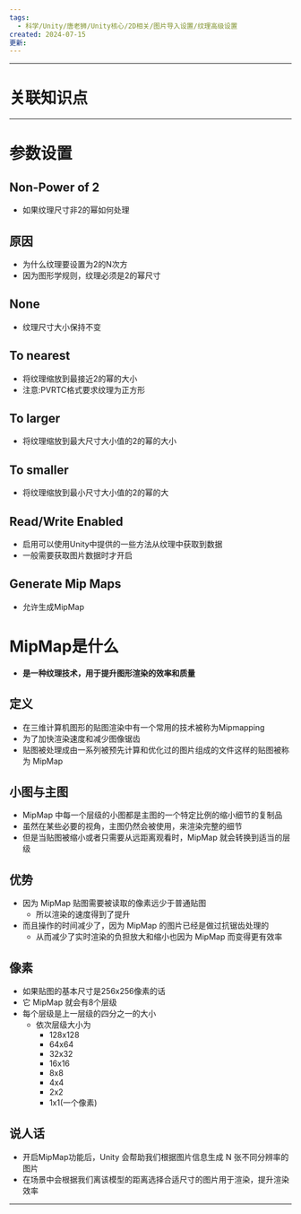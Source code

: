 ```yaml
---
tags:
  - 科学/Unity/唐老狮/Unity核心/2D相关/图片导入设置/纹理高级设置
created: 2024-07-15
更新:
---
```


---
# 关联知识点



---

# 参数设置

## **Non-Power of 2**

- 如果纹理尺寸非2的幂如何处理
## 原因

- 为什么纹理要设置为2的N次方
- 因为图形学规则，纹理必须是2的幂尺寸
## None

- 纹理尺寸大小保持不变
## To nearest

- 将纹理缩放到最接近2的幂的大小
- 注意:PVRTC格式要求纹理为正方形
## To larger

- 将纹理缩放到最大尺寸大小值的2的幂的大小
## To smaller

- 将纹理缩放到最小尺寸大小值的2的幂的大
## Read/Write Enabled

- 启用可以使用Unity中提供的一些方法从纹理中获取到数据
- 一般需要获取图片数据时才开启
## Generate Mip Maps

- 允许生成MipMap
# MipMap是什么

- **是一种纹理技术，用于提升图形渲染的效率和质量**
## 定义

- 在三维计算机图形的贴图渲染中有一个常用的技术被称为Mipmapping
- 为了加快渲染速度和减少图像锯齿
- 贴图被处理成由一系列被预先计算和优化过的图片组成的文件这样的贴图被称为 MipMap
## 小图与主图

- MipMap 中每一个层级的小图都是主图的一个特定比例的缩小细节的复制品
- 虽然在某些必要的视角，主图仍然会被使用，来渲染完整的细节
- 但是当贴图被缩小或者只需要从远距离观看时，MipMap 就会转换到适当的层级
## 优势

- 因为 MipMap 贴图需要被读取的像素远少于普通贴图
	- 所以渲染的速度得到了提升
- 而且操作的时间减少了，因为 MipMap 的图片已经是做过抗锯齿处理的
	- 从而减少了实时渲染的负担放大和缩小也因为 MipMap 而变得更有效率
## 像素

- 如果贴图的基本尺寸是256x256像素的话
- 它 MipMap 就会有8个层级
- 每个层级是上一层级的四分之一的大小
	- 依次层级大小为
		- 128x128
		- 64x64
		- 32x32
		- 16x16
		- 8x8
		- 4x4
		- 2x2
		- 1x1(一个像素)
## 说人话

- 开启MipMap功能后，Unity 会帮助我们根据图片信息生成 N 张不同分辨率的图片
- 在场景中会根据我们离该模型的距离选择合适尺寸的图片用于渲染，提升渲染效率

---
